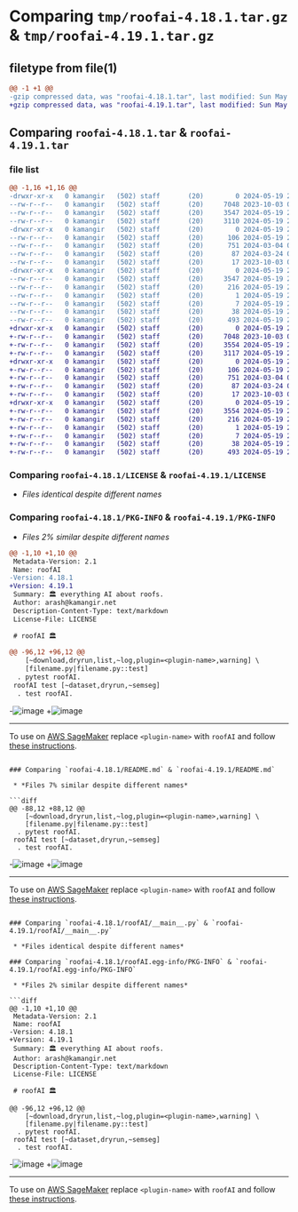 # Comparing `tmp/roofai-4.18.1.tar.gz` & `tmp/roofai-4.19.1.tar.gz`

## filetype from file(1)

```diff
@@ -1 +1 @@
-gzip compressed data, was "roofai-4.18.1.tar", last modified: Sun May 19 23:18:46 2024, max compression
+gzip compressed data, was "roofai-4.19.1.tar", last modified: Sun May 19 23:19:25 2024, max compression
```

## Comparing `roofai-4.18.1.tar` & `roofai-4.19.1.tar`

### file list

```diff
@@ -1,16 +1,16 @@
-drwxr-xr-x   0 kamangir   (502) staff       (20)        0 2024-05-19 23:18:46.106954 roofai-4.18.1/
--rw-r--r--   0 kamangir   (502) staff       (20)     7048 2023-10-03 04:10:45.000000 roofai-4.18.1/LICENSE
--rw-r--r--   0 kamangir   (502) staff       (20)     3547 2024-05-19 23:18:46.106499 roofai-4.18.1/PKG-INFO
--rw-r--r--   0 kamangir   (502) staff       (20)     3110 2024-05-19 23:18:32.000000 roofai-4.18.1/README.md
-drwxr-xr-x   0 kamangir   (502) staff       (20)        0 2024-05-19 23:18:46.103896 roofai-4.18.1/roofAI/
--rw-r--r--   0 kamangir   (502) staff       (20)      106 2024-05-19 23:18:38.000000 roofai-4.18.1/roofAI/__init__.py
--rw-r--r--   0 kamangir   (502) staff       (20)      751 2024-03-04 07:11:52.000000 roofai-4.18.1/roofAI/__main__.py
--rw-r--r--   0 kamangir   (502) staff       (20)       87 2024-03-24 00:16:41.000000 roofai-4.18.1/roofAI/logger.py
--rw-r--r--   0 kamangir   (502) staff       (20)       17 2023-10-03 04:10:45.000000 roofai-4.18.1/roofAI/urls.py
-drwxr-xr-x   0 kamangir   (502) staff       (20)        0 2024-05-19 23:18:46.105941 roofai-4.18.1/roofAI.egg-info/
--rw-r--r--   0 kamangir   (502) staff       (20)     3547 2024-05-19 23:18:46.000000 roofai-4.18.1/roofAI.egg-info/PKG-INFO
--rw-r--r--   0 kamangir   (502) staff       (20)      216 2024-05-19 23:18:46.000000 roofai-4.18.1/roofAI.egg-info/SOURCES.txt
--rw-r--r--   0 kamangir   (502) staff       (20)        1 2024-05-19 23:18:46.000000 roofai-4.18.1/roofAI.egg-info/dependency_links.txt
--rw-r--r--   0 kamangir   (502) staff       (20)        7 2024-05-19 23:18:46.000000 roofai-4.18.1/roofAI.egg-info/top_level.txt
--rw-r--r--   0 kamangir   (502) staff       (20)       38 2024-05-19 23:18:46.107050 roofai-4.18.1/setup.cfg
--rw-r--r--   0 kamangir   (502) staff       (20)      493 2024-05-19 23:02:29.000000 roofai-4.18.1/setup.py
+drwxr-xr-x   0 kamangir   (502) staff       (20)        0 2024-05-19 23:19:25.154815 roofai-4.19.1/
+-rw-r--r--   0 kamangir   (502) staff       (20)     7048 2023-10-03 04:10:45.000000 roofai-4.19.1/LICENSE
+-rw-r--r--   0 kamangir   (502) staff       (20)     3554 2024-05-19 23:19:25.154327 roofai-4.19.1/PKG-INFO
+-rw-r--r--   0 kamangir   (502) staff       (20)     3117 2024-05-19 23:19:15.000000 roofai-4.19.1/README.md
+drwxr-xr-x   0 kamangir   (502) staff       (20)        0 2024-05-19 23:19:25.152240 roofai-4.19.1/roofAI/
+-rw-r--r--   0 kamangir   (502) staff       (20)      106 2024-05-19 23:19:20.000000 roofai-4.19.1/roofAI/__init__.py
+-rw-r--r--   0 kamangir   (502) staff       (20)      751 2024-03-04 07:11:52.000000 roofai-4.19.1/roofAI/__main__.py
+-rw-r--r--   0 kamangir   (502) staff       (20)       87 2024-03-24 00:16:41.000000 roofai-4.19.1/roofAI/logger.py
+-rw-r--r--   0 kamangir   (502) staff       (20)       17 2023-10-03 04:10:45.000000 roofai-4.19.1/roofAI/urls.py
+drwxr-xr-x   0 kamangir   (502) staff       (20)        0 2024-05-19 23:19:25.153719 roofai-4.19.1/roofAI.egg-info/
+-rw-r--r--   0 kamangir   (502) staff       (20)     3554 2024-05-19 23:19:25.000000 roofai-4.19.1/roofAI.egg-info/PKG-INFO
+-rw-r--r--   0 kamangir   (502) staff       (20)      216 2024-05-19 23:19:25.000000 roofai-4.19.1/roofAI.egg-info/SOURCES.txt
+-rw-r--r--   0 kamangir   (502) staff       (20)        1 2024-05-19 23:19:25.000000 roofai-4.19.1/roofAI.egg-info/dependency_links.txt
+-rw-r--r--   0 kamangir   (502) staff       (20)        7 2024-05-19 23:19:25.000000 roofai-4.19.1/roofAI.egg-info/top_level.txt
+-rw-r--r--   0 kamangir   (502) staff       (20)       38 2024-05-19 23:19:25.154905 roofai-4.19.1/setup.cfg
+-rw-r--r--   0 kamangir   (502) staff       (20)      493 2024-05-19 23:02:29.000000 roofai-4.19.1/setup.py
```

### Comparing `roofai-4.18.1/LICENSE` & `roofai-4.19.1/LICENSE`

 * *Files identical despite different names*

### Comparing `roofai-4.18.1/PKG-INFO` & `roofai-4.19.1/PKG-INFO`

 * *Files 2% similar despite different names*

```diff
@@ -1,10 +1,10 @@
 Metadata-Version: 2.1
 Name: roofAI
-Version: 4.18.1
+Version: 4.19.1
 Summary: 🏛️ everything AI about roofs.
 Author: arash@kamangir.net
 Description-Content-Type: text/markdown
 License-File: LICENSE
 
 # roofAI 🏛️
 
@@ -96,12 +96,12 @@
 	[~download,dryrun,list,~log,plugin=<plugin-name>,warning] \
 	[filename.py|filename.py::test]
  . pytest roofAI.
 roofAI test [~dataset,dryrun,~semseg]
  . test roofAI.
 ```
 
-![image](https://kamangir-public.s3.ca-central-1.amazonaws.com/2023-11-12-20-30-49-02592/predict.gif)
+![image](https://github.com/kamangir/assets/blob/main/roofAI/2023-11-12-20-30-49-02592-predict.gif?raw=true)
 
 ---
 
 To use on [AWS SageMaker](https://aws.amazon.com/sagemaker/) replace `<plugin-name>` with `roofAI` and follow [these instructions](https://github.com/kamangir/blue-plugin/blob/main/SageMaker.md).
```

### Comparing `roofai-4.18.1/README.md` & `roofai-4.19.1/README.md`

 * *Files 7% similar despite different names*

```diff
@@ -88,12 +88,12 @@
 	[~download,dryrun,list,~log,plugin=<plugin-name>,warning] \
 	[filename.py|filename.py::test]
  . pytest roofAI.
 roofAI test [~dataset,dryrun,~semseg]
  . test roofAI.
 ```
 
-![image](https://kamangir-public.s3.ca-central-1.amazonaws.com/2023-11-12-20-30-49-02592/predict.gif)
+![image](https://github.com/kamangir/assets/blob/main/roofAI/2023-11-12-20-30-49-02592-predict.gif?raw=true)
 
 ---
 
 To use on [AWS SageMaker](https://aws.amazon.com/sagemaker/) replace `<plugin-name>` with `roofAI` and follow [these instructions](https://github.com/kamangir/blue-plugin/blob/main/SageMaker.md).
```

### Comparing `roofai-4.18.1/roofAI/__main__.py` & `roofai-4.19.1/roofAI/__main__.py`

 * *Files identical despite different names*

### Comparing `roofai-4.18.1/roofAI.egg-info/PKG-INFO` & `roofai-4.19.1/roofAI.egg-info/PKG-INFO`

 * *Files 2% similar despite different names*

```diff
@@ -1,10 +1,10 @@
 Metadata-Version: 2.1
 Name: roofAI
-Version: 4.18.1
+Version: 4.19.1
 Summary: 🏛️ everything AI about roofs.
 Author: arash@kamangir.net
 Description-Content-Type: text/markdown
 License-File: LICENSE
 
 # roofAI 🏛️
 
@@ -96,12 +96,12 @@
 	[~download,dryrun,list,~log,plugin=<plugin-name>,warning] \
 	[filename.py|filename.py::test]
  . pytest roofAI.
 roofAI test [~dataset,dryrun,~semseg]
  . test roofAI.
 ```
 
-![image](https://kamangir-public.s3.ca-central-1.amazonaws.com/2023-11-12-20-30-49-02592/predict.gif)
+![image](https://github.com/kamangir/assets/blob/main/roofAI/2023-11-12-20-30-49-02592-predict.gif?raw=true)
 
 ---
 
 To use on [AWS SageMaker](https://aws.amazon.com/sagemaker/) replace `<plugin-name>` with `roofAI` and follow [these instructions](https://github.com/kamangir/blue-plugin/blob/main/SageMaker.md).
```

